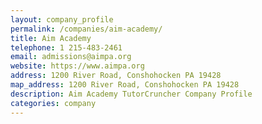 ```yaml
---
layout: company_profile
permalink: /companies/aim-academy/
title: Aim Academy
telephone: 1 215-483-2461
email: admissions@aimpa.org
website: https://www.aimpa.org
address: 1200 River Road, Conshohocken PA 19428
map_address: 1200 River Road, Conshohocken PA 19428
description: Aim Academy TutorCruncher Company Profile
categories: company
---
```


